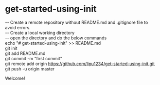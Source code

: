 # get-started-using-init

-- Create a remote repository without README.md and .gitignore file to avoid errors.  
-- Create a local working directory  
-- open the directory and do the below commands  
echo "# get-started-using-init" >> README.md  
git init  
git add README.md  
git commit -m "first commit"  
git remote add origin https://github.com/lipu1234/get-started-using-init.git  
git push -u origin master  

Welcome!
